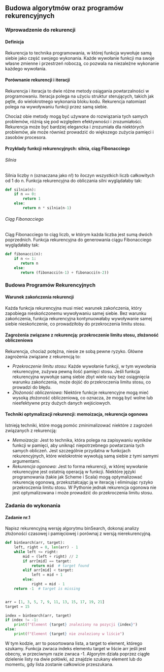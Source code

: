 ## Budowa algorytmów oraz programów rekurencyjnych

### Wprowadzenie do rekurencji

#### Definicja 

Rekurencja to technika programowania, w której funkcja wywołuje samą siebie jako część swojego wykonania. Każde wywołanie funkcji ma swoje własne zmienne i przestrzeń roboczą, co pozwala na niezależne wykonanie każdego wywołania.

#### Porównanie rekurencji i iteracji

Rekurencja i iteracja to dwie różne metody osiągania powtarzalności w programowaniu. Iteracja polega na użyciu struktur sterujących, takich jak pętle, do wielokrotnego wykonania bloku kodu. Rekurencja natomiast polega na wywoływaniu funkcji przez samą siebie.

Chociaż obie metody mogą być używane do rozwiązania tych samych problemów, różnią się pod względem efektywności i zrozumiałości. Rekurencja może być bardziej elegancka i zrozumiała dla niektórych problemów, ale może również prowadzić do większego zużycia pamięci i zasobów procesora.

#### Przykłady funkcji rekurencyjnych: silnia, ciąg Fibonacciego

###### Silnia

Silnia liczby n (oznaczana jako n!) to iloczyn wszystkich liczb całkowitych od 1 do n. Funkcja rekurencyjna do obliczania silni wyglądałaby tak:

```python
def silnia(n):
    if n == 0:
        return 1
    else:
        return n * silnia(n-1)
```

###### Ciąg Fibonacciego

Ciąg Fibonacciego to ciąg liczb, w którym każda liczba jest sumą dwóch poprzednich. Funkcja rekurencyjna do generowania ciągu Fibonacciego wyglądałaby tak:

```python
def fibonacci(n):
    if n <= 1:
       return n
    else:
       return (fibonacci(n-1) + fibonacci(n-2))
```

### Budowa Programów Rekurencyjnych

#### Warunek zakończenia rekurencji

Każda funkcja rekurencyjna musi mieć warunek zakończenia, który zapobiega nieskończonemu wywoływaniu samej siebie. Bez warunku zakończenia, funkcja rekurencyjna kontynuowałaby wywoływanie samej siebie nieskończenie, co prowadziłoby do przekroczenia limitu stosu.

#### Zagrożenia związane z rekurencją: przekroczenie limitu stosu, złożoność obliczeniowa

Rekurencja, chociaż potężna, niesie ze sobą pewne ryzyko. Główne zagrożenia związane z rekurencją to:

- *Przekroczenie limitu stosu:* Każde wywołanie funkcji, w tym wywołania rekurencyjne, zużywa pewną ilość pamięci stosu. Jeśli funkcja rekurencyjna wywołuje samą siebie zbyt wiele razy bez osiągnięcia warunku zakończenia, może dojść do przekroczenia limitu stosu, co prowadzi do błędu.
- *Złożoność obliczeniowa:* Niektóre funkcje rekurencyjne mogą mieć wysoką złożoność obliczeniową, co oznacza, że mogą być wolne lub nieefektywne przy dużych danych wejściowych.

#### Techniki optymalizacji rekurencji: memoizacja, rekurencja ogonowa

Istnieją techniki, które mogą pomóc zminimalizować niektóre z zagrożeń związanych z rekurencją:

- *Memoizacja:* Jest to technika, która polega na zapisywaniu wyników funkcji w pamięci, aby uniknąć niepotrzebnego powtarzania tych samych obliczeń. Jest szczególnie przydatna w funkcjach rekurencyjnych, które wielokrotnie wywołują samą siebie z tymi samymi argumentami.
- *Rekurencja ogonowa:* Jest to forma rekurencji, w której wywołanie rekurencyjne jest ostatnią operacją w funkcji. Niektóre języki programowania (takie jak Scheme i Scala) mogą optymalizować rekurencję ogonową, przekształcając ją w iterację i eliminując ryzyko przekroczenia limitu stosu. W Pythonie jednak rekurencja ogonowa nie jest optymalizowana i może prowadzić do przekroczenia limitu stosu.

### Zadania do wykonania 

#### Zadanie nr.1 

Napisz rekurencyjną wersję algorytmu binSearch, dokonaj analizy złożoności czasowej i pamięciowej i porównaj z wersją nierekurencyjną.

```python 
def binSearch(arr, target):
    left, right = 0, len(arr) - 1
    while left <= right:
        mid = (left + right) // 2
        if arr[mid] == target:
            return mid  # target found
        elif arr[mid] < target:
            left = mid + 1
        else:
            right = mid - 1
    return -1  # target is missing


arr = [1, 3, 5, 7, 9, 11, 13, 15, 17, 19, 21]
target = 15

index = binSearch(arr, target)
if index != -1:
    print(f"Element {target} znaleziony na pozycji {index}")
else:
    print(f"Element {target} nie znaleziony w liście")
```

W tym kodzie, arr to posortowana lista, a target to element, którego szukamy. Funkcja zwraca indeks elementu target w liście arr jeśli jest obecny, w przeciwnym razie zwraca -1. Algorytm działa poprzez ciągłe dzielenie listy na dwie połówki, aż znajdzie szukany element lub do momentu, gdy lista zostanie całkowicie przeszukana.
